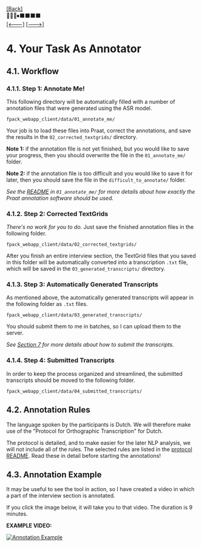 [\[Back\]](./README.md) \
🔲🔲🔲⏹⬛️⬛️⬛️⬛️ \
[\[<---\]](./03_working_with_praat.md) [\[--->\]](./05_request_subject_mapping.md)

# 4. Your Task As Annotator

## 4.1. Workflow

### 4.1.1. Step 1: Annotate Me!

This following directory will be automatically filled with a number of annotation
files that were generated using the ASR model.
```
fpack_webapp_client/data/01_annotate_me/
```
Your job is to load these files into Praat, correct the annotations, and save the
results in the `02_corrected_textgrids/` directory.

**Note 1:** if the annotation file is not yet finished, but you would like to save
your progress, then you should overwrite the file in the `01_annotate_me/` folder.

**Note 2:** if the annotation file is too difficult and you would like to save it for
later, then you should save the file in the `difficult_to_annotate/` folder.

*See the [README](../data/01_annotate_me/README.md) in `01_annotate_me/` for more
details about how exactly the Praat annotation software should be used.*


### 4.1.2. Step 2: Corrected TextGrids

*There's no work for you to do.* Just save the finished annotation files in the
following folder.
```
fpack_webapp_client/data/02_corrected_textgrids/
``` 

After you finish an entire interview section, the TextGrid files that you saved in
this folder will be automatically converted into a transcription `.txt` file, which
will be saved in the `03_generated_transcripts/` directory.

### 4.1.3. Step 3: Automatically Generated Transcripts

As mentioned above, the automatically generated transcripts will appear in the
following folder as `.txt` files.
```
fpack_webapp_client/data/03_generated_transcripts/
```
You should submit them to me in batches, so I can upload them to the server.

*See [Section 7](07_sending_your_results.md) for more details about how to submit the
transcripts.*


### 4.1.4. Step 4: Submitted Transcripts

In order to keep the process organized and streamlined, the submitted transcripts
should be moved to the following folder.
```
fpack_webapp_client/data/04_submitted_transcripts/
```

## 4.2. Annotation Rules

The language spoken by the participants is Dutch. We will therefore make use of the
"Protocol for Orthographic Transcription" for Dutch.

The protocol is detailed, and to make easier for the later NLP analysis, we will not
include all of the rules. The selected rules are listed in the [protocol
README](protocol/README.md). Read these in detail before starting the annotations!


## 4.3. Annotation Example

It may be useful to see the tool in action, so I have created a video in which
a part of the interview section is annotated.

If you click the image below, it will take you to that video. The duration is 9 minutes.

**EXAMPLE VIDEO:**

[![Annotation Example](https://img.youtube.com/vi/9HJH_Uqo1FA/0.jpg)](https://youtu.be/9HJH_Uqo1FA)
